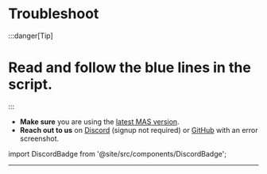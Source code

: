 # Troubleshoot

:::danger[Tip]

# Read and follow the blue lines in the script.

:::

-   **Make sure** you are using the [latest MAS version](intro.md#download--how-to-use-it).
-   **Reach out to us** on [Discord](https://discord.gg/tVFN4N84PP) (signup not required) or [GitHub](https://github.com/massgravel/Microsoft-Activation-Scripts) with an error screenshot.

import DiscordBadge from '@site/src/components/DiscordBadge';

<DiscordBadge />

------------------------------------------------------------------------

